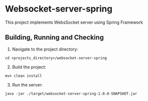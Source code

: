 # Websocket-server-spring

This project implements WebsSocket server using Spring Framework

## Building, Running and Checking

1. Navigate to the project directory:

```
cd <projects_directory>/websocket-server-spring
```

2. Build the project:

```
mvn clean install
```

3. Run the server:

```
java -jar ./target/websocket-server-spring-1.0.0-SNAPSHOT.jar
```